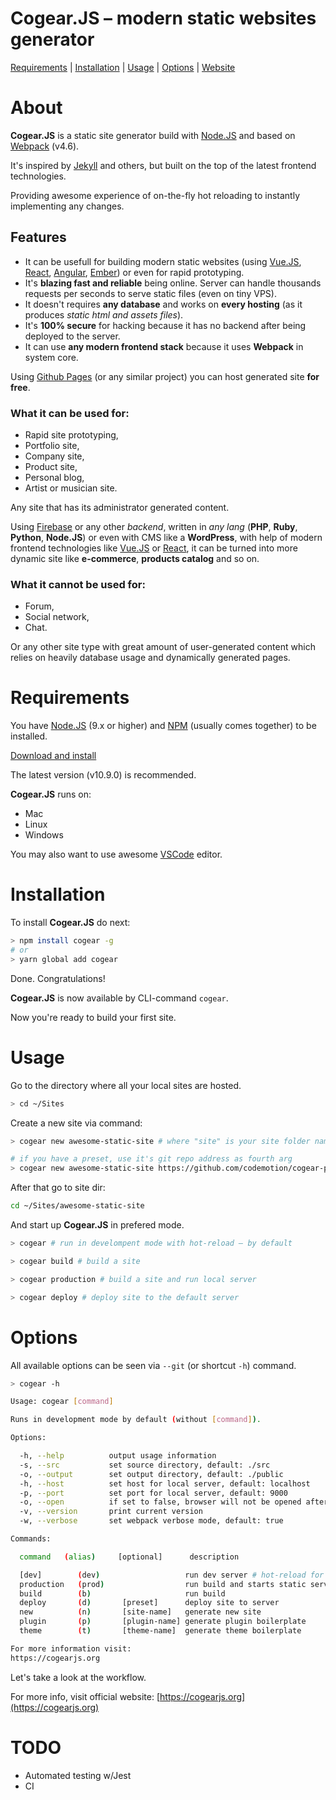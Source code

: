# Cogear.JS – modern static websites generator

[Requirements](#requirements) | [Installation](#installation) | [Usage](#usage) | [Options](#options) | [Website](https://cogearjs.org)

# About
**Cogear.JS** is a static site generator build with [Node.JS](https://nodejs.org) and based on [Webpack](https://webpack.js.org) (v4.6).

It's inspired by [Jekyll](https://jekyllrb.com) and others, but built on the top of the latest frontend technologies.

Providing awesome experience of on-the-fly hot reloading to instantly implementing any changes.

## Features
* It can be usefull for building modern static websites (using [Vue.JS](https://vuejs.org), [React](https://reactjs.org), [Angular](https://angular.io), [Ember](https://emberjs.org)) or even for rapid prototyping.
* It's **blazing fast and reliable** being online. Server can handle thousands requests per seconds to serve static files (even on tiny VPS).
* It doesn't requires **any database** and works on **every hosting** (as it produces *static html and assets files*).
* It's **100% secure** for hacking because it has no backend after being deployed to the server.
* It can use **any modern frontend stack** because it uses **Webpack** in system core.

Using [Github Pages](https://pages.github.com) (or any similar project) you can host generated site **for free**.

### What it can be used for:
* Rapid site prototyping, 
* Portfolio site,
* Company site,
* Product site,
* Personal blog,
* Artist or musician site.

Any site that has its administrator generated content.

Using [Firebase](https://firebase.google.com) or any other _backend_, written in _any lang_ (**PHP**, **Ruby**, **Python**, **Node.JS**) or even with CMS like a **WordPress**, with help of modern frontend technologies like [Vue.JS](https://vuejs.org) or [React](https://reactjs.org), it can be turned into more dynamic site like **e-commerce**, **products catalog** and so on.

### What it cannot be used for:
* Forum,
* Social network,
* Chat.

Or any other site type with great amount of user-generated content which relies on heavily database usage and dynamically generated pages.

# Requirements

You have [Node.JS](https://nodejs.org) (9.x or higher) and [NPM](https://www.npmjs.com) (usually comes together) to be installed.

[Download and install](https://nodejs.org/en/download/)

The latest version (v10.9.0) is recommended.

**Cogear.JS** runs on:
* Mac
* Linux
* Windows

You may also want to use awesome [VSCode](https://code.visualstudio.com) editor.

# Installation
To install **Cogear.JS** do next:
```bash
> npm install cogear -g
# or
> yarn global add cogear
```
Done. Congratulations! 

**Cogear.JS** is now available by CLI-command `cogear`.

Now you're ready to build your first site.

# Usage
Go to the directory where all your local sites are hosted.
```bash
> cd ~/Sites
```
Create a new site via command:
```bash
> cogear new awesome-static-site # where "site" is your site folder name

# if you have a preset, use it's git repo address as fourth arg
> cogear new awesome-static-site https://github.com/codemotion/cogear-preset-docs
```

After that go to site dir:
```bash
cd ~/Sites/awesome-static-site
```
And start up **Cogear.JS** in prefered mode.
```bash
> cogear # run in develompent mode with hot-reload – by default

> cogear build # build a site

> cogear production # build a site and run local server

> cogear deploy # deploy site to the default server
```
# Options
All available options can be seen via `--git` (or shortcut `-h`) command.
```bash
> cogear -h

Usage: cogear [command]

Runs in development mode by default (without [command]).

Options:

  -h, --help          output usage information
  -s, --src           set source directory, default: ./src
  -o, --output        set output directory, default: ./public
  -h, --host          set host for local server, default: localhost
  -p, --port          set port for local server, default: 9000
  -o, --open          if set to false, browser will not be opened after build, default: false
  -v, --version       print current version
  -w, --verbose       set webpack verbose mode, default: true

Commands:

  command   (alias)     [optional]      description

  [dev]        (dev)                   run dev server # hot-reload for pages, scripts, styles [DEFAULT]
  production   (prod)                  run build and starts static server # optional, default, no hot reload on changes
  build        (b)                     run build
  deploy       (d)       [preset]      deploy site to server
  new          (n)       [site-name]   generate new site
  plugin       (p)       [plugin-name] generate plugin boilerplate
  theme        (t)       [theme-name]  generate theme boilerplate

For more information visit:
https://cogearjs.org
```
Let's take a look at the workflow.

For more info, visit official website:
[https://cogearjs.org](https://cogearjs.org)

# TODO

* Automated testing w/Jest
* CI
